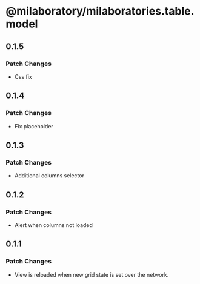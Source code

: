 # @milaboratory/milaboratories.table.model

## 0.1.5

### Patch Changes

- Css fix

## 0.1.4

### Patch Changes

- Fix placeholder

## 0.1.3

### Patch Changes

- Additional columns selector

## 0.1.2

### Patch Changes

- Alert when columns not loaded

## 0.1.1

### Patch Changes

- View is reloaded when new grid state is set over the network.

